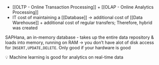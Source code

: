 - [[OLTP - Online Transaction Processing]] + [[OLAP - Online Analytics Processing]]
- IT cost of maintaining a [[Database]] → additional cost of [[Data Warehouse]] + additional cost of regular transfers; Therefore, hybrid was created

SAPHana, an in-memory database - takes up the entire data repository & loads into memory, running on RAM → you don’t have alot of disk access for `INSERT,UPDATE,DELETE`. Only good if your hardware is good

<aside> 💡 Machine learning is good for analytics on real-time data

</aside>

